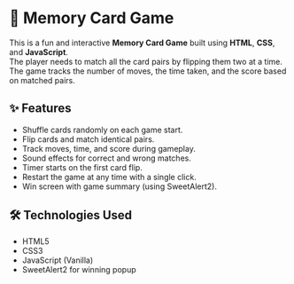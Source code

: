 # 🧠 Memory Card Game

This is a fun and interactive **Memory Card Game** built using **HTML**, **CSS**, and **JavaScript**.  
The player needs to match all the card pairs by flipping them two at a time.  
The game tracks the number of moves, the time taken, and the score based on matched pairs.

## ✨ Features
- Shuffle cards randomly on each game start.
- Flip cards and match identical pairs.
- Track moves, time, and score during gameplay.
- Sound effects for correct and wrong matches.
- Timer starts on the first card flip.
- Restart the game at any time with a single click.
- Win screen with game summary (using SweetAlert2).

## 🛠️ Technologies Used
- HTML5
- CSS3
- JavaScript (Vanilla)
- SweetAlert2 for winning popup
